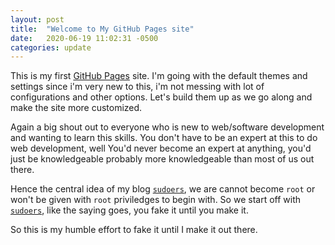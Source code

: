 ```yaml
---
layout: post
title:  "Welcome to My GitHub Pages site"
date:   2020-06-19 11:02:31 -0500
categories: update
---
```

This is my first [GitHub Pages](https://pages.github.com/) site. I'm going with the default themes and settings since i'm very new to this, i'm not messing with lot of configurations and other options. Let's build them up as we go along and make the site more customized.

Again a big shout out to everyone who is new to web/software development and wanting to learn this skills. You don't have to be an expert at this to do web development, well You'd never become an expert at anything, you'd just be knowledgeable probably more knowledgeable than most of us out there.

Hence the central idea of my blog [`sudoers`](http://gpmateen.github.io/), we are cannot become `root` or won't be given with `root` priviledges to begin with. So we start off with [`sudoers`](http://gpmateen.github.io/), like the saying goes, you fake it until you make it.

So this is my humble effort to fake it until I make it out there.